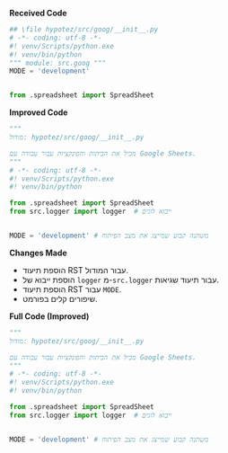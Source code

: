 **Received Code**

```python
## \file hypotez/src/goog/__init__.py
# -*- coding: utf-8 -*-
#! venv/Scripts/python.exe
#! venv/bin/python
""" module: src.goog """
MODE = 'development'


from .spreadsheet import SpreadSheet
```

**Improved Code**

```python
"""
מודול: hypotez/src/goog/__init__.py

מכיל את הכיתות והפונקציות עבור עבודה עם Google Sheets.
"""
# -*- coding: utf-8 -*-
#! venv/Scripts/python.exe
#! venv/bin/python

from .spreadsheet import SpreadSheet
from src.logger import logger  # ייבוא לוגים


MODE = 'development' # משתנה קבוע שמייצג את מצב הפיתוח

```

**Changes Made**

- הוספת תיעוד RST עבור המודול.
- הוספת ייבוא של `logger` מ-`src.logger` עבור תיעוד שגיאות.
- הוספת תיעוד RST עבור `MODE`.
- שיפורים קלים בפורמט.


**Full Code (Improved)**

```python
"""
מודול: hypotez/src/goog/__init__.py

מכיל את הכיתות והפונקציות עבור עבודה עם Google Sheets.
"""
# -*- coding: utf-8 -*-
#! venv/Scripts/python.exe
#! venv/bin/python

from .spreadsheet import SpreadSheet
from src.logger import logger  # ייבוא לוגים


MODE = 'development' # משתנה קבוע שמייצג את מצב הפיתוח
```
